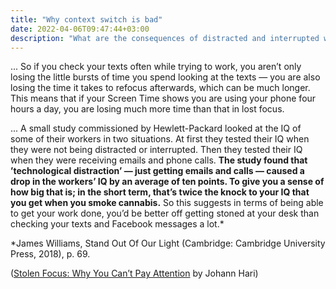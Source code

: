 ```yaml
---
title: "Why context switch is bad"
date: 2022-04-06T09:47:44+03:00
description: "What are the consequences of distracted and interrupted work"
---
```

... So if you check your texts often while trying to work, you aren’t only losing the little bursts of time you spend looking at the texts — you are also losing the time it takes to refocus afterwards, which can be much longer. This means that if your Screen Time shows you are using your phone four hours a day, you are losing much more time than that in lost focus.

... A small study commissioned by Hewlett-Packard looked at the IQ of some of their workers in two situations. At first they tested their IQ when they were not being distracted or interrupted. Then they tested their IQ when they were receiving emails and phone calls. **The study found that ’technological distraction’ — just getting emails and calls — caused a drop in the workers’ IQ by an average of ten points. To give you a sense of how big that is; in the short term, that’s twice the knock to your IQ that you get when you smoke cannabis.** So this suggests in terms of being able to get your work done, you’d be better off getting stoned at your desk than checking your texts and Facebook messages a lot.*

*James Williams, Stand Out Of Our Light (Cambridge: Cambridge University Press, 2018), p. 69.

([Stolen Focus: Why You Can’t Pay Attention](https://www.goodreads.com/book/show/57933306-stolen-focus) by Johann Hari)